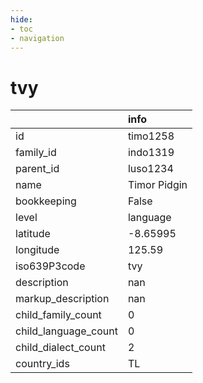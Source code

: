```yaml
---
hide:
- toc
- navigation
---
```

# tvy
|                      | info         |
|:---------------------|:-------------|
| id                   | timo1258     |
| family_id            | indo1319     |
| parent_id            | luso1234     |
| name                 | Timor Pidgin |
| bookkeeping          | False        |
| level                | language     |
| latitude             | -8.65995     |
| longitude            | 125.59       |
| iso639P3code         | tvy          |
| description          | nan          |
| markup_description   | nan          |
| child_family_count   | 0            |
| child_language_count | 0            |
| child_dialect_count  | 2            |
| country_ids          | TL           |